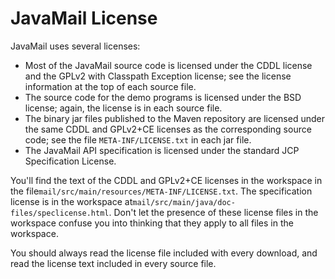 # JavaMail License

JavaMail uses several licenses:

* Most of the JavaMail source code is licensed under the CDDL license and the GPLv2 with Classpath Exception license; see the license information at the top of each source file.
* The source code for the demo programs is licensed under the BSD license; again, the license is in each source file.
* The binary jar files published to the Maven repository are licensed under the same CDDL and GPLv2+CE licenses as the corresponding source code; see the file
  `META-INF/LICENSE.txt`
  in each jar file.
* The JavaMail API specification is licensed under the standard JCP Specification License.

You'll find the text of the CDDL and GPLv2+CE licenses in the workspace in the file`mail/src/main/resources/META-INF/LICENSE.txt`. The specification license is in the workspace at`mail/src/main/java/doc-files/speclicense.html`. Don't let the presence of these license files in the workspace confuse you into thinking that they apply to all files in the workspace.

You should always read the license file included with every download, and read the license text included in every source file.

